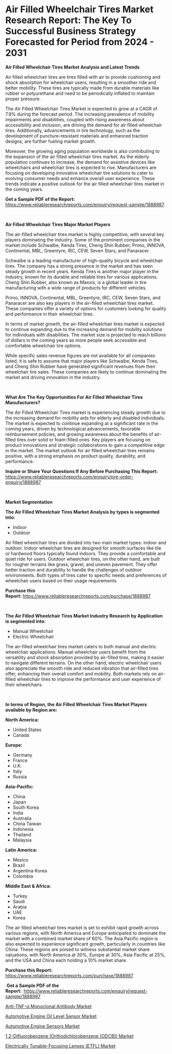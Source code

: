 <p><h1>Air Filled Wheelchair Tires Market Research Report: The Key To Successful Business Strategy Forecasted for Period from 2024 - 2031</h1></p><p><strong>Air Filled Wheelchair Tires Market Analysis and Latest Trends</strong></p>
<p><p>Air filled wheelchair tires are tires filled with air to provide cushioning and shock absorption for wheelchair users, resulting in a smoother ride and better mobility. These tires are typically made from durable materials like rubber or polyurethane and need to be periodically inflated to maintain proper pressure.</p><p>The Air Filled Wheelchair Tires Market is expected to grow at a CAGR of 7.9% during the forecast period. The increasing prevalence of mobility impairments and disabilities, coupled with rising awareness about accessibility and inclusion, are driving the demand for air filled wheelchair tires. Additionally, advancements in tire technology, such as the development of puncture-resistant materials and enhanced traction designs, are further fueling market growth.</p><p>Moreover, the growing aging population worldwide is also contributing to the expansion of the air filled wheelchair tires market. As the elderly population continues to increase, the demand for assistive devices like wheelchairs and wheelchair tires is expected to rise. Manufacturers are focusing on developing innovative wheelchair tire solutions to cater to evolving consumer needs and enhance overall user experience. These trends indicate a positive outlook for the air filled wheelchair tires market in the coming years.</p></p>
<p><strong>Get a Sample PDF of the Report:&nbsp;</strong> <a href="https://www.reliableresearchreports.com/enquiry/request-sample/1888987">https://www.reliableresearchreports.com/enquiry/request-sample/1888987</a></p>
<p>&nbsp;</p>
<p><strong>Air Filled Wheelchair Tires Major Market Players</strong></p>
<p><p>The air-filled wheelchair tires market is highly competitive, with several key players dominating the industry. Some of the prominent companies in the market include Schwalbe, Kenda Tires, Cheng Shin Rubber, Primo, INNOVA, Continental, MBL, Greentyre, IRC, CEW, Seven Stars, and Panaracer.</p><p>Schwalbe is a leading manufacturer of high-quality bicycle and wheelchair tires. The company has a strong presence in the market and has seen steady growth in recent years. Kenda Tires is another major player in the industry, known for its durable and reliable tires for various applications. Cheng Shin Rubber, also known as Maxxis, is a global leader in tire manufacturing with a wide range of products for different vehicles.</p><p>Primo, INNOVA, Continental, MBL, Greentyre, IRC, CEW, Seven Stars, and Panaracer are also key players in the air-filled wheelchair tires market. These companies offer a variety of options for customers looking for quality and performance in their wheelchair tires.</p><p>In terms of market growth, the air-filled wheelchair tires market is expected to continue expanding due to the increasing demand for mobility solutions for individuals with disabilities. The market size is projected to reach billions of dollars in the coming years as more people seek accessible and comfortable wheelchair tire options.</p><p>While specific sales revenue figures are not available for all companies listed, it is safe to assume that major players like Schwalbe, Kenda Tires, and Cheng Shin Rubber have generated significant revenues from their wheelchair tire sales. These companies are likely to continue dominating the market and driving innovation in the industry.</p></p>
<p>&nbsp;</p>
<p><strong>What Are The Key Opportunities For Air Filled Wheelchair Tires Manufacturers?</strong></p>
<p><p>The Air Filled Wheelchair Tires market is experiencing steady growth due to the increasing demand for mobility aids for elderly and disabled individuals. The market is expected to continue expanding at a significant rate in the coming years, driven by technological advancements, favorable reimbursement policies, and growing awareness about the benefits of air-filled tires over solid or foam-filled ones. Key players are focusing on product innovations and strategic collaborations to gain a competitive edge in the market. The market outlook for air filled wheelchair tires remains positive, with a strong emphasis on product quality, durability, and performance.</p></p>
<p><strong>Inquire or Share Your Questions If Any Before Purchasing This Report:</strong> <a href="https://www.reliableresearchreports.com/enquiry/pre-order-enquiry/1888987">https://www.reliableresearchreports.com/enquiry/pre-order-enquiry/1888987</a></p>
<p>&nbsp;</p>
<p><strong>Market Segmentation</strong></p>
<p><strong>The Air Filled Wheelchair Tires Market Analysis by types is segmented into:</strong></p>
<p><ul><li>Indoor</li><li>Outdoor</li></ul></p>
<p><p>Air filled wheelchair tires are divided into two main market types: indoor and outdoor. Indoor wheelchair tires are designed for smooth surfaces like tile or hardwood floors typically found indoors. They provide a comfortable and quiet ride for users. Outdoor wheelchair tires, on the other hand, are built for rougher terrains like grass, gravel, and uneven pavement. They offer better traction and durability to handle the challenges of outdoor environments. Both types of tires cater to specific needs and preferences of wheelchair users based on their usage requirements.</p></p>
<p><strong>Purchase this Report:&nbsp;</strong><a href="https://www.reliableresearchreports.com/purchase/1888987">https://www.reliableresearchreports.com/purchase/1888987</a></p>
<p>&nbsp;</p>
<p><strong>The Air Filled Wheelchair Tires Market Industry Research by Application is segmented into:</strong></p>
<p><ul><li>Manual Wheelchair</li><li>Electric Wheelchair</li></ul></p>
<p><p>The air-filled wheelchair tires market caters to both manual and electric wheelchair applications. Manual wheelchair users benefit from the versatility and shock absorption provided by air-filled tires, making it easier to navigate different terrains. On the other hand, electric wheelchair users also appreciate the smooth ride and reduced vibration that air-filled tires offer, enhancing their overall comfort and mobility. Both markets rely on air-filled wheelchair tires to improve the performance and user experience of their wheelchairs.</p></p>
<p>&nbsp;</p>
<p><strong>In terms of Region, the Air Filled Wheelchair Tires Market Players available by Region are:</strong></p>
<p>
    <p> <strong> North America: </strong>
        <ul>
            <li>United States</li>
            <li>Canada</li>
        </ul>
        </p> 
    <p> <strong> Europe: </strong>
        <ul>
            <li>Germany</li>
            <li>France</li>
            <li>U.K.</li>
            <li>Italy</li>
            <li>Russia</li>
        </ul>
        </p> 
    <p> <strong> Asia-Pacific: </strong>
        <ul>
            <li>China</li>
            <li>Japan</li>
            <li>South Korea</li>
            <li>India</li>
            <li>Australia</li>
            <li>China Taiwan</li>
            <li>Indonesia</li>
            <li>Thailand</li>
            <li>Malaysia</li>
        </ul>
        </p> 
    <p> <strong> Latin America: </strong>
        <ul>
            <li>Mexico</li>
            <li>Brazil</li>
            <li>Argentina Korea</li>
            <li>Colombia</li>
        </ul>
        </p> 
    <p> <strong> Middle East & Africa: </strong>
        <ul>
            <li>Turkey</li>
            <li>Saudi</li>
            <li>Arabia</li>
            <li>UAE</li>
            <li>Korea</li>
        </ul>
    </p>
    </p>
<p><p>The air filled wheelchair tires market is set to exhibit rapid growth across various regions, with North America and Europe anticipated to dominate the market with a combined market share of 60%. The Asia Pacific region is also expected to experience significant growth, particularly in countries like China. These regions are poised to witness substantial market share valuations, with North America at 30%, Europe at 30%, Asia Pacific at 25%, and the USA and China each holding a 10% market share.</p></p>
<p><strong>Purchase this Report: </strong><a href="https://www.reliableresearchreports.com/purchase/1888987">https://www.reliableresearchreports.com/purchase/1888987</a></p>
<p>&nbsp;<strong>Get a Sample PDF of the Report:&nbsp;&nbsp;</strong><a href="https://www.reliableresearchreports.com/enquiry/request-sample/1888987">https://www.reliableresearchreports.com/enquiry/request-sample/1888987</a></p>
<p><strong></strong></p>
<p><p><a href="https://zircon-bluebell-299.notion.site/Anti-TNF-Monoclonal-Antibody-Market-A-Comprehensive-Report-of-its-Market-Share-Growth-Trends-20-c413ac80f537472c9c9bd8936c477126">Anti-TNF-α Monoclonal Antibody Market</a></p><p><a href="https://view.publitas.com/reportprime-1/automotive-engine-oil-level-sensor-market-research-report-the-key-to-successful-business-strategy-forecasted-for-period-from-2024-2031/">Automotive Engine Oil Level Sensor Market</a></p><p><a href="https://view.publitas.com/reportprime-1/automotive-engine-sensors-market-provides-detailed-segmentation-of-this-market-based-on-type-application-and-region-and-forecast-for-the-period-from-2024-2031/">Automotive Engine Sensors Market</a></p><p><a href="https://natural-crush-b99.notion.site/1-2-Difluorobenzene-Orthodichlorobenzene-ODCB-Market-Size-Market-Share-and-Global-Market-Analys-177d312d97744290893828ffb9d7e75f">1,2-Difluorobenzene (Orthodichlorobenzene (ODCB)) Market</a></p><p><a href="https://simplistic-meeting-7ee.notion.site/Electrically-Tunable-Focusing-Lenses-ETFL-Market-Research-Report-Forecasted-for-Period-from-2024--e540b67bb4f341d383f0d431435a12c1">Electrically Tunable-Focusing Lenses (ETFL) Market</a></p></p>